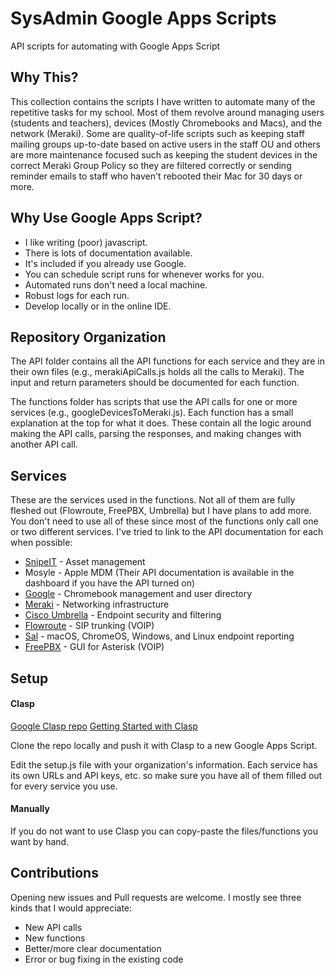 # SysAdmin Google Apps Scripts
API scripts for automating with Google Apps Script

## Why This?
This collection contains the scripts I have written to automate many of the repetitive tasks for my school.  Most of them revolve around managing users (students and teachers), devices (Mostly Chromebooks and Macs), and the network (Meraki).  Some are quality-of-life scripts such as keeping staff mailing groups up-to-date based on active users in the staff OU and others are more maintenance focused such as keeping the student devices in the correct Meraki Group Policy so they are filtered correctly or sending reminder emails to staff who haven't rebooted their Mac for 30 days or more.  

## Why Use Google Apps Script?
* I like writing (poor) javascript.
* There is lots of documentation available.
* It's included if you already use Google.
* You can schedule script runs for whenever works for you.
* Automated runs don't need a local machine.
* Robust logs for each run.
* Develop locally or in the online IDE.

## Repository Organization
The API folder contains all the API functions for each service and they are in their own files (e.g., merakiApiCalls.js holds all the calls to Meraki).  The input and return parameters should be documented for each function.

The functions folder has scripts that use the API calls for one or more services (e.g., googleDevicesToMeraki.js).  Each function has a small explanation at the top for what it does.  These contain all the logic around making the API calls, parsing the responses, and making changes with another API call.


## Services
These are the services used in the functions.  Not all of them are fully fleshed out (Flowroute, FreePBX, Umbrella) but I have plans to add more.  You don't need to use all of these since most of the functions only call one or two different services.  I've tried to link to the API documentation for each when possible:
* [SnipeIT](https://snipe-it.readme.io/reference/api-overview) - Asset management
* Mosyle - Apple MDM (Their API documentation is available in the dashboard if you have the API turned on)
* [Google](https://developers.google.com/admin-sdk/directory/reference/rest) - Chromebook management and user directory
* [Meraki](https://developer.cisco.com/meraki/api-v1/) - Networking infrastructure
* [Cisco Umbrella](https://developer.cisco.com/docs/cloud-security/) - Endpoint security and filtering
* [Flowroute](https://developer.flowroute.com/api/) - SIP trunking (VOIP)
* [Sal](https://github.com/salopensource/sal/wiki/API) - macOS, ChromeOS, Windows, and Linux endpoint reporting
* [FreePBX](https://wiki.freepbx.org/display/FPG/API) - GUI for Asterisk (VOIP)

## Setup
#### Clasp
[Google Clasp repo](https://github.com/google/clasp)
[Getting Started with Clasp](https://developers.google.com/apps-script/guides/clasp)

Clone the repo locally and push it with Clasp to a new Google Apps Script.  

Edit the setup.js file with your organization's information.  Each service has its own URLs and API keys, etc. so make sure you have all of them filled out for every service you use.

#### Manually
If you do not want to use Clasp you can copy-paste the files/functions you want by hand.

## Contributions
Opening new issues and Pull requests are welcome.  I mostly see three kinds that I would appreciate:

* New API calls
* New functions
* Better/more clear documentation
* Error or bug fixing in the existing code

